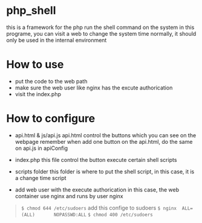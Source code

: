 php_shell
=========

this is a framework for the php run the shell command on the system
in this programe, you can visit a web to change the system time
normally, it should only be used in the internal environment

How to use
=========
* put the code to the web path
* make sure the web user like nginx has the excute authorication
* visit the index.php

How to configure
=========
* api.html & js/api.js
api.html control the buttons which you can see on the webpage
remember when add one button on the api.html, do the same on api.js in apiConfig

* index.php
this file control the button execute certain shell scripts

* scripts folder
this folder is where to put the shell script, in this case, it is a change time script

* add web user with the execute authorication
in this case, the web container use nginx and runs by user nginx

>`$ chmod 644 /etc/sudoers`
>add this confige to sudoers
>`$ nginx  ALL=(ALL)       NOPASSWD:ALL`
>`$ chmod 400 /etc/sudoers`



